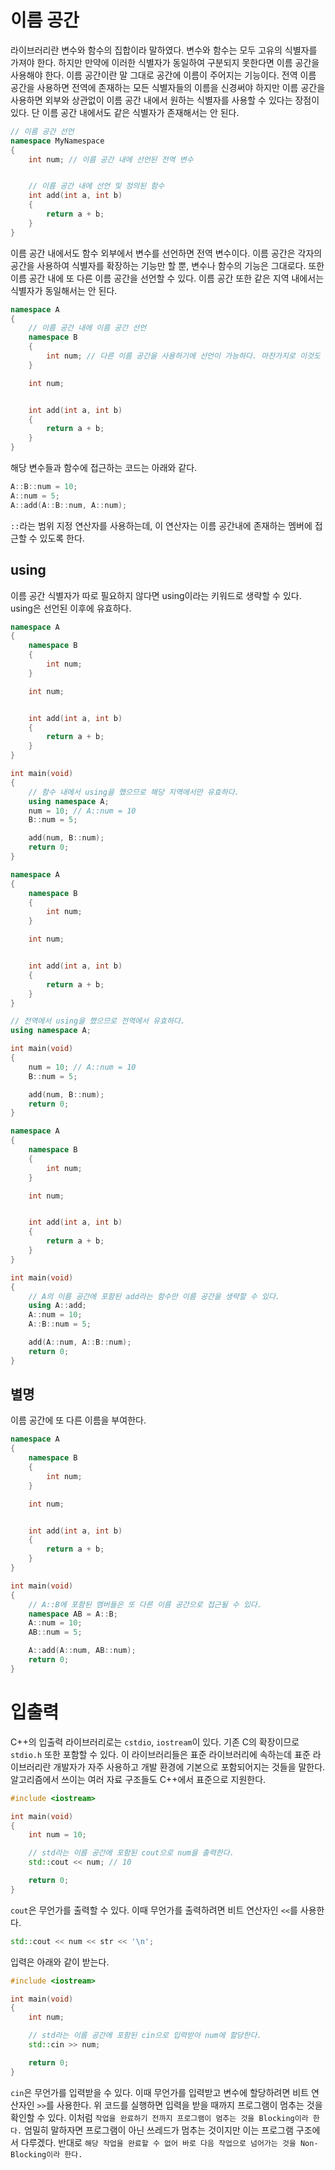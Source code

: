 # 이름 공간
라이브러리란 변수와 함수의 집합이라 말하였다. 변수와 함수는 모두 고유의 식별자를 가져야 한다. 하지만 만약에 이러한 식별자가 동일하여 구분되지 못한다면 이름 공간을 사용해야 한다. 이름 공간이란 말 그대로 공간에 이름이 주어지는 기능이다. 전역 이름 공간을 사용하면 전역에 존재하는 모든 식별자들의 이름을 신경써야 하지만 이름 공간을 사용하면 외부와 상관없이 이름 공간 내에서 원하는 식별자를 사용할 수 있다는 장점이 있다. 단 이름 공간 내에서도 같은 식별자가 존재해서는 안 된다.

```cpp
// 이름 공간 선언
namespace MyNamespace
{
    int num; // 이름 공간 내에 선언된 전역 변수


    // 이름 공간 내에 선언 및 정의된 함수
    int add(int a, int b)
    {
        return a + b;
    }
}
```

이름 공간 내에서도 함수 외부에서 변수를 선언하면 전역 변수이다. 이름 공간은 각자의 공간을 사용하여 식별자를 확장하는 기능만 할 뿐, 변수나 함수의 기능은 그대로다.
또한 이름 공간 내에 또 다른 이름 공간을 선언할 수 있다. 이름 공간 또한 같은 지역 내에서는 식별자가 동일해서는 안 된다.

```cpp
namespace A
{
    // 이름 공간 내에 이름 공간 선언
    namespace B
    {
        int num; // 다른 이름 공간을 사용하기에 선언이 가능하다. 마찬가지로 이것도 전역 변수와 같다.
    }

    int num;


    int add(int a, int b)
    {
        return a + b;
    }
}
```

해당 변수들과 함수에 접근하는 코드는 아래와 같다.

```cpp
A::B::num = 10;
A::num = 5;
A::add(A::B::num, A::num);
```

`::`라는 범위 지정 연산자를 사용하는데, 이 연산자는 이름 공간내에 존재하는 멤버에 접근할 수 있도록 한다.
## using
이름 공간 식별자가 따로 필요하지 않다면 using이라는 키워드로 생략할 수 있다. using은 선언된 이후에 유효하다.

```cpp
namespace A
{
    namespace B
    {
        int num;
    }

    int num;


    int add(int a, int b)
    {
        return a + b;
    }
}

int main(void)
{
    // 함수 내에서 using을 했으므로 해당 지역에서만 유효하다.
    using namespace A;
    num = 10; // A::num = 10
    B::num = 5;

    add(num, B::num);
    return 0;
}
```

```cpp
namespace A
{
    namespace B
    {
        int num;
    }

    int num;


    int add(int a, int b)
    {
        return a + b;
    }
}

// 전역에서 using을 했으므로 전역에서 유효하다.
using namespace A;

int main(void)
{
    num = 10; // A::num = 10
    B::num = 5;

    add(num, B::num);
    return 0;
}
```

```cpp
namespace A
{
    namespace B
    {
        int num;
    }

    int num;


    int add(int a, int b)
    {
        return a + b;
    }
}

int main(void)
{
    // A의 이름 공간에 포함된 add라는 함수만 이름 공간을 생략할 수 있다.
    using A::add;
    A::num = 10;
    A::B::num = 5;

    add(A::num, A::B::num);
    return 0;
}
```

## 별명
이름 공간에 또 다른 이름을 부여한다.

```cpp
namespace A
{
    namespace B
    {
        int num;
    }

    int num;


    int add(int a, int b)
    {
        return a + b;
    }
}

int main(void)
{
    // A::B에 포함된 멤버들은 또 다른 이름 공간으로 접근될 수 있다.
    namespace AB = A::B;
    A::num = 10;
    AB::num = 5;

    A::add(A::num, AB::num);
    return 0;
}
```

# 입출력
C++의 입출력 라이브러리로는 `cstdio`, `iostream`이 있다. 기존 C의 확장이므로 `stdio.h` 또한 포함할 수 있다. 이 라이브러리들은 표준 라이브러리에 속하는데
표준 라이브러리란 개발자가 자주 사용하고 개발 환경에 기본으로 포함되어지는 것들을 말한다. 알고리즘에서 쓰이는 여러 자료 구조들도 C++에서 표준으로 지원한다.

```cpp
#include <iostream>

int main(void)
{
    int num = 10;

    // std라는 이름 공간에 포함된 cout으로 num을 출력한다.
    std::cout << num; // 10

    return 0;
}
```

`cout`은 무언가를 출력할 수 있다. 이때 무언가를 출력하려면 비트 연산자인 `<<`를 사용한다.

```cpp
std::cout << num << str << '\n';
```

입력은 아래와 같이 받는다.

```cpp
#include <iostream>

int main(void)
{
    int num;

    // std라는 이름 공간에 포함된 cin으로 입력받아 num에 할당한다.
    std::cin >> num;

    return 0;
}
```

`cin`은 무언가를 입력받을 수 있다. 이때 무언가를 입력받고 변수에 할당하려면 비트 연산자인 `>>`를 사용한다.
위 코드를 실행하면 입력을 받을 때까지 프로그램이 멈추는 것을 확인할 수 있다. 이처럼 `작업을 완료하기 전까지 프로그램이 멈추는 것을 Blocking이라 한다.`
엄밀히 말하자면 프로그램이 아닌 쓰레드가 멈추는 것이지만 이는 프로그램 구조에서 다루겠다. 반대로 `해당 작업을 완료할 수 없어 바로 다음 작업으로 넘어가는 것을 Non-Blocking이라 한다.`